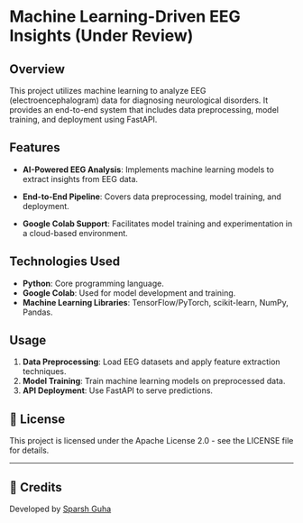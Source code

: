 # Machine Learning-Driven EEG Insights (Under Review)

## Overview

This project utilizes machine learning to analyze EEG (electroencephalogram) data for diagnosing neurological disorders. It provides an end-to-end system that includes data preprocessing, model training, and deployment using FastAPI.

## Features

- **AI-Powered EEG Analysis**: Implements machine learning models to extract insights from EEG data.

- **End-to-End Pipeline**: Covers data preprocessing, model training, and deployment.

- **Google Colab Support**: Facilitates model training and experimentation in a cloud-based environment.

## Technologies Used

- **Python**: Core programming language.
- **Google Colab**: Used for model development and training.
- **Machine Learning Libraries**: TensorFlow/PyTorch, scikit-learn, NumPy, Pandas.

## Usage

1. **Data Preprocessing**: Load EEG datasets and apply feature extraction techniques.
2. **Model Training**: Train machine learning models on preprocessed data.
3. **API Deployment**: Use FastAPI to serve predictions.

## 📜 License

This project is licensed under the Apache License 2.0 - see the LICENSE file for details.



---

## 📌 Credits

Developed by [Sparsh Guha](https://github.com/SG7504)

